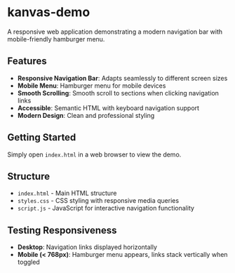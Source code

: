 # kanvas-demo

A responsive web application demonstrating a modern navigation bar with mobile-friendly hamburger menu.

## Features

- **Responsive Navigation Bar**: Adapts seamlessly to different screen sizes
- **Mobile Menu**: Hamburger menu for mobile devices
- **Smooth Scrolling**: Smooth scroll to sections when clicking navigation links
- **Accessible**: Semantic HTML with keyboard navigation support
- **Modern Design**: Clean and professional styling

## Getting Started

Simply open `index.html` in a web browser to view the demo.

## Structure

- `index.html` - Main HTML structure
- `styles.css` - CSS styling with responsive media queries
- `script.js` - JavaScript for interactive navigation functionality

## Testing Responsiveness

- **Desktop**: Navigation links displayed horizontally
- **Mobile (< 768px)**: Hamburger menu appears, links stack vertically when toggled